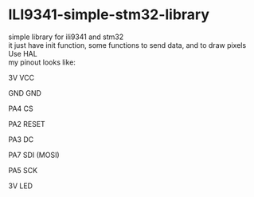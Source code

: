 # ILI9341-simple-stm32-library
simple library for ili9341 and stm32  
it just have init function, some functions to send data, and to draw pixels
Use HAL  
my pinout looks like:  
  
3V	VCC
  
GND	GND
  
PA4	CS
  
PA2	RESET
  
PA3	DC
  
PA7	SDI (MOSI)
  
PA5	SCK	
  
3V LED
